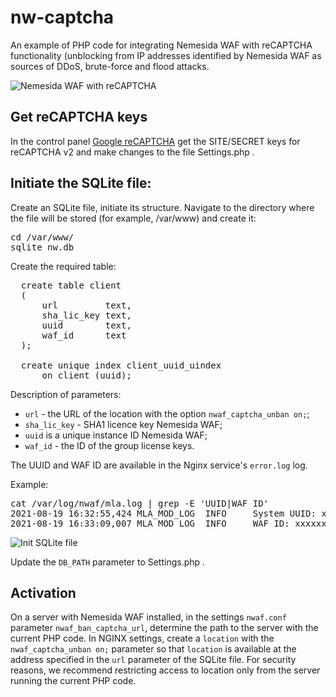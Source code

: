 # nw-captcha
An example of PHP code for integrating Nemesida WAF with reCAPTCHA functionality (unblocking from IP addresses identified by Nemesida WAF as sources of DDoS, brute-force and flood attacks.

![Nemesida WAF with reCAPTCHA](https://camo.githubusercontent.com/e6c3083f740afe82447d5ab0a561f27a4e888a727619ef770ca2d5406290bd60/68747470733a2f2f7761662e70656e7465737469742e72752f77702d636f6e74656e742f75706c6f6164732f323032312f30322f3031342e706e67)

## Get reCAPTCHA keys
In the control panel [Google reCAPTCHA](https://www.google.com/recaptcha/admin/) get the SITE/SECRET keys for reCAPTCHA v2 and make changes to the file Settings.php .

## Initiate the SQLite file:
Create an SQLite file, initiate its structure. Navigate to the directory where the file will be stored (for example, /var/www) and create it:

<pre>
cd /var/www/
sqlite nw.db
</pre>

Create the required table:

<pre>
  create table client
  (
      url         text,
      sha_lic_key text,
      uuid        text,
      waf_id      text
  );

  create unique index client_uuid_uindex
      on client (uuid);
</pre>

Description of parameters:
<ul>
  <li><code>url</code> - the URL of the location with the option <code>nwaf_captcha_unban on;</code>;</li> 
 <li><code>sha_lic_key</code> - SHA1 licence key Nemesida WAF;</li> 
 <li><code>uuid</code> is a unique instance ID Nemesida WAF;</li> 
 <li><code>waf_id</code> - the ID of the group license keys.</li>
</ul>

The UUID and WAF ID are available in the Nginx service's <code>error.log</code> log.

Example:

<pre>
cat /var/log/nwaf/mla.log | grep -E 'UUID|WAF ID'</code>
2021-08-19 16:32:55,424 MLA_MOD_LOG  INFO     System UUID: xxxxxxxxxxxxxxxxxxxxx
2021-08-19 16:33:09,007 MLA_MOD_LOG  INFO     WAF ID: xxxxxxxxxxxxxxxxx
</pre>

![Init SQLite file](https://camo.githubusercontent.com/8abad87cd960159ac4271ef90e45ad210106db2a816805773d26922c9ffdd4d8/68747470733a2f2f696d672e646566636f6e2e72752f73746f72652f323032312f30392f38396232613466653536303435383332656131393131626135376239313033312e706e67)

Update the <code>DB_PATH</code> parameter to Settings.php .

## Activation
On a server with Nemesida WAF installed, in the settings <code>nwaf.conf</code> parameter <code>nwaf_ban_captcha_url</code>, determine the path to the server with the current PHP code. In NGINX settings, create a <code>location</code> with the <code>nwaf_captcha_unban on;</code> parameter so that <code>location</code> is available at the address specified in the <code>url</code> parameter of the SQLite file. For security reasons, we recommend restricting access to location only from the server running the current PHP code.
